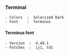 ### Terminal

```
- Colors  :  Solarized Dark
- Font    :  Terminus
```

#### Terminus font

```
- Version  :  4.49.1
- Patches  :  ij1, td1
```
